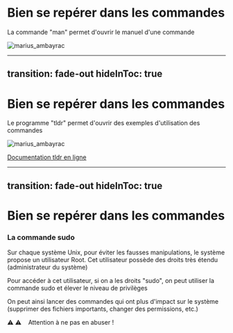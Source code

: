 # Bien se repérer dans les commandes
<p v-click class="border-1 border-separate p2">La commande "man" permet d'ouvrir le manuel d'une commande</p>

<img v-after
    class="w-100"
    src="https://drive.google.com/file/d/10elRY3Q1De-_mWg8jV74pp8k6g194L2v/view?usp=sharing"
    alt="marius_ambayrac"
/> 

---
transition: fade-out
hideInToc: true
---

# Bien se repérer dans les commandes
<p v-click class="border-1 border-separate p2">Le programme "tldr" permet d'ouvrir des exemples d'utilisation des commandes</p>

<img v-after
    class="w-100"
    src="https://drive.google.com/file/d/1-W_3yrcDhBOqreqmx_Q88P8yPkW1wPDs/view?usp=sharing"
    alt="marius_ambayrac"
/> 

[Documentation tldr en ligne](https://tldr.inbrowser.app/pages/common/tail)
<!--
Too long don't read
-->


---
transition: fade-out
hideInToc: true
---

# Bien se repérer dans les commandes
### La commande sudo

<p v-click class="opacity-80 border-1 border-separate p2">Sur chaque système Unix, pour éviter les fausses manipulations, le système propose un utilisateur Root. 
Cet utilisateur possède des droits très étendu (administrateur du système)</p>

<p v-click>
Pour accéder à cet utilisateur, si on a les droits "sudo", on peut utiliser la commande sudo et élever le niveau de privilèges
</p>

<p v-after> 
On peut ainsi lancer des commandes qui ont plus d'impact sur le système (supprimer des fichiers importants, changer des permissions, etc.)
</p>

<p v-click class="opacity-80 border-1 border-separate p2">⚠️ ⚠️     &nbsp; &nbsp;Attention à ne pas en abuser !</p>